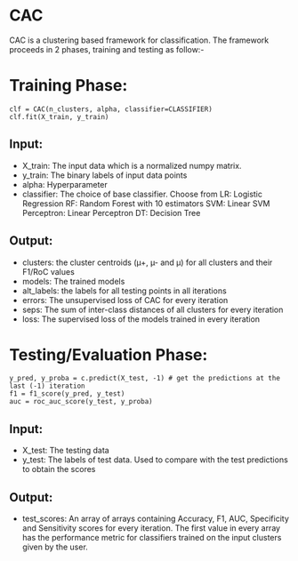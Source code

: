 CAC
======

CAC is a clustering based framework for classification. The framework proceeds in 2 phases, training and testing as follow:-


Training Phase:
===============
```
clf = CAC(n_clusters, alpha, classifier=CLASSIFIER)
clf.fit(X_train, y_train)
```

## Input:
- X_train: The input data which is a normalized numpy matrix.
- y_train: The binary labels of input data points
- alpha: Hyperparameter
- classifier: The choice of base classifier. Choose from
	LR: Logistic Regression
	RF: Random Forest with 10 estimators
	SVM: Linear SVM
	Perceptron: Linear Perceptron
	DT: Decision Tree


## Output:
- clusters: the cluster centroids (µ+, µ- and µ) for all clusters and their F1/RoC values
- models: The trained models
- alt_labels: the labels for all testing points in all iterations
- errors: The unsupervised loss of CAC for every iteration
- seps: The sum of inter-class distances of all clusters for every iteration
- loss: The supervised loss of the models trained in every iteration


Testing/Evaluation Phase:
=========================

```
y_pred, y_proba = c.predict(X_test, -1) # get the predictions at the last (-1) iteration
f1 = f1_score(y_pred, y_test)
auc = roc_auc_score(y_test, y_proba)
```

## Input:
- X_test: The testing data
- y_test: The labels of test data. Used to compare with the test predictions to obtain the scores

## Output:
- test_scores: An array of arrays containing Accuracy, F1, AUC, Specificity and Sensitivity scores for every iteration. The first value in every array has the performance metric for classifiers trained on the input clusters given by the user.
